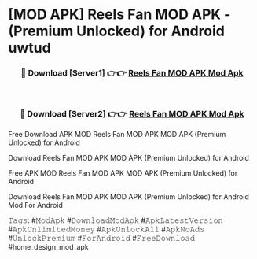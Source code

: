 # [MOD APK] Reels Fan MOD APK - (Premium Unlocked) for Android uwtud



<div align="center">
<h3>🔴 Download [Server1] 👉👉 <a href="https://momento.my/?title=Reels_Fan_MOD_APK">Reels Fan MOD APK Mod Apk</a></h3><br>

<h3>🔴 Download [Server2] 👉👉 <a href="https://momento.my/?title=Reels_Fan_MOD_APK">Reels Fan MOD APK Mod Apk</a></h3>
</div>



Free Download APK MOD Reels Fan MOD APK MOD APK (Premium Unlocked) for Android

Download Reels Fan MOD APK MOD APK (Premium Unlocked) for Android

Free APK MOD Reels Fan MOD APK MOD APK (Premium Unlocked) for Android

Download Reels Fan MOD APK MOD APK (Premium Unlocked) for Android Mod For Android

𝚃𝚊𝚐𝚜: #𝙼𝚘𝚍𝙰𝚙𝚔 #𝙳𝚘𝚠𝚗𝚕𝚘𝚊𝚍𝙼𝚘𝚍𝙰𝚙𝚔 #𝙰𝚙𝚔𝙻𝚊𝚝𝚎𝚜𝚝𝚅𝚎𝚛𝚜𝚒𝚘𝚗 #𝙰𝚙𝚔𝚄𝚗𝚕𝚒𝚖𝚒𝚝𝚎𝚍𝙼𝚘𝚗𝚎𝚢 #𝙰𝚙𝚔𝚄𝚗𝚕𝚘𝚌𝚔𝙰𝚕𝚕 #𝙰𝚙𝚔𝙽𝚘𝙰𝚍𝚜 #𝚄𝚗𝚕𝚘𝚌𝚔𝙿𝚛𝚎𝚖𝚒𝚞𝚖 #𝙵𝚘𝚛𝙰𝚗𝚍𝚛𝚘𝚒𝚍 #𝙵𝚛𝚎𝚎𝙳𝚘𝚠𝚗𝚕𝚘𝚊𝚍 #home_design_mod_apk
